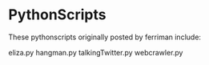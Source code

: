 PythonScripts
=============

These pythonscripts originally posted by ferriman include:

eliza.py
hangman.py
talkingTwitter.py
webcrawler.py
